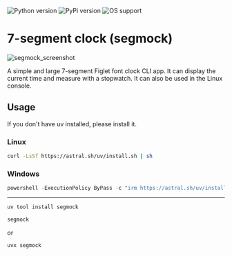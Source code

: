 ![Python version](https://img.shields.io/badge/python-3.10%20%7C%203.11%20%7C%203.12%20%7C%203.13-blue.svg)
![PyPi version](https://img.shields.io/badge/pypi%20package-v0.2.0-green.svg)
![OS support](https://img.shields.io/badge/OS-Linux%20%7C%20Windows-red.svg)

# 7-segment clock (segmock)

![segmock_screenshot](https://github.com/user-attachments/assets/79055e60-2c06-4c55-9104-13f45ea2b4d9)

A simple and large 7-segment Figlet font clock CLI app.
It can display the current time and measure with a stopwatch.
It can also be used in the Linux console.

## Usage

If you don't have uv installed, please install it.

### Linux

```bash
curl -LsSf https://astral.sh/uv/install.sh | sh
```

### Windows

```powershell
powershell -ExecutionPolicy ByPass -c "irm https://astral.sh/uv/install.ps1 | iex"
```

---

```bash
uv tool install segmock
```

```bash
segmock
```

or

```bash
uvx segmock
```
